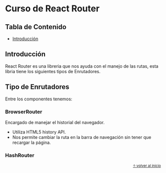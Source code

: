 # Curso de React Router

## Tabla de Contenido

  - [Introducción](#introducción)


## Introducción

React Router es una libreria que nos ayuda con el manejo
de las rutas, esta libria tiene los siguientes tipos de
Enrutadores.


## Tipo de Enrutadores

Entre los componentes tenemos:

### BrowserRouter
Encargado de manejar el historial del navegador.
  - Utiliza HTML5 history API.
  - Nos permite cambiar la ruta en la barra de navegación
    sin tener que recargar la página.

### HashRouter





<div align="right">
  <small><a href="#tabla-de-contenido">🡡 volver al inicio</a></small>
</div>